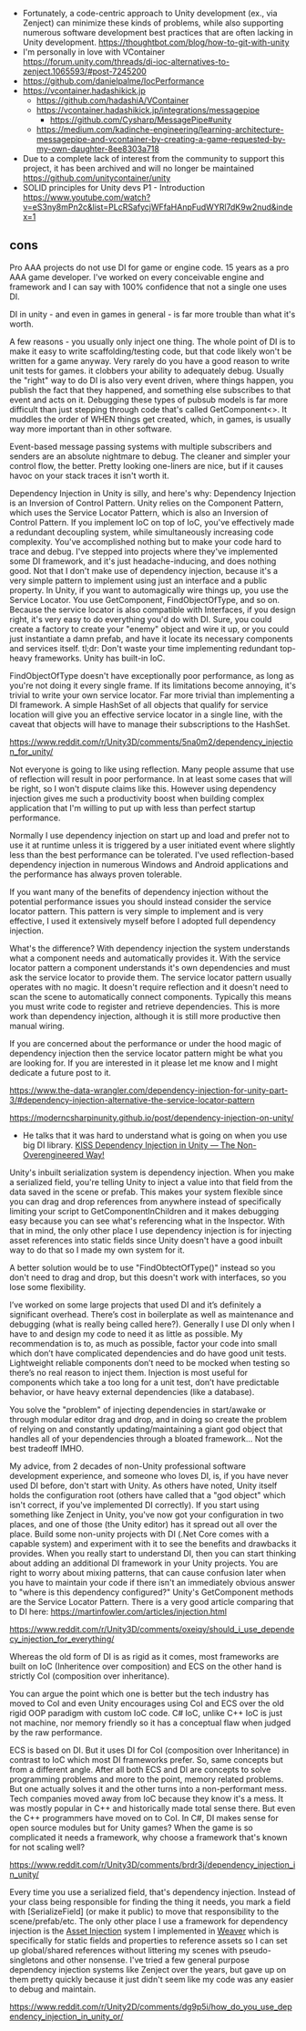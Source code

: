 - Fortunately, a code-centric approach to Unity development (ex., via Zenject) can minimize these kinds of problems, while also supporting numerous software development best practices that are often lacking in Unity development. https://thoughtbot.com/blog/how-to-git-with-unity
- I'm personally in love with VContainer https://forum.unity.com/threads/di-ioc-alternatives-to-zenject.1065593/#post-7245200
- https://github.com/danielpalme/IocPerformance
- https://vcontainer.hadashikick.jp
  - https://github.com/hadashiA/VContainer
  - https://vcontainer.hadashikick.jp/integrations/messagepipe
    - https://github.com/Cysharp/MessagePipe#unity
  - https://medium.com/kadinche-engineering/learning-architecture-messagepipe-and-vcontainer-by-creating-a-game-requested-by-my-own-daughter-8ee8303a718
- Due to a complete lack of interest from the community to support this project, it has been archived and will no longer be maintained https://github.com/unitycontainer/unity
- SOLID principles for Unity devs P1 - Introduction https://www.youtube.com/watch?v=eS3ny8mPn2c&list=PLcRSafycjWFfaHAnpFudWYRl7dK9w2nud&index=1

## cons

Pro AAA projects do not use DI for game or engine code. 15 years as a pro AAA game developer. I've worked on every conceivable engine and framework and I can say with 100% confidence that not a single one uses DI.

DI in unity - and even in games in general - is far more trouble than what it's worth.

A few reasons -
you usually only inject one thing. The whole point of DI is to make it easy to write scaffolding/testing code, but that code likely won't be written for a game anyway. Very rarely do you have a good reason to write unit tests for games.
it clobbers your ability to adequately debug. Usually the "right" way to do DI is also very event driven, where things happen, you publish the fact that they happened, and something else subscribes to that event and acts on it. Debugging these types of pubsub models is far more difficult than just stepping through code that's called GetComponent<>.
It muddles the order of WHEN things get created, which, in games, is usually way more important than in other software.

Event-based message passing systems with multiple subscribers and senders are an absolute nightmare to debug. The cleaner and simpler your control flow, the better. Pretty looking one-liners are nice, but if it causes havoc on your stack traces it isn't worth it.

Dependency Injection in Unity is silly, and here's why: Dependency Injection is an Inversion of Control Pattern. Unity relies on the Component Pattern, which uses the Service Locator Pattern, which is also an Inversion of Control Pattern. If you implement IoC on top of IoC, you've effectively made a redundant decoupling system, while simultaneously increasing code complexity. You've accomplished nothing but to make your code hard to trace and debug.
I've stepped into projects where they've implemented some DI framework, and it's just headache-inducing, and does nothing good. Not that I don't make use of dependency injection, because it's a very simple pattern to implement using just an interface and a public property.
In Unity, if you want to automagically wire things up, you use the Service Locator. You use GetComponent, FindObjectOfType, and so on. Because the service locator is also compatible with Interfaces, if you design right, it's very easy to do everything you'd do with DI. Sure, you could create a factory to create your "enemy" object and wire it up, or you could just instantiate a damn prefab, and have it locate its necessary components and services itself.
tl;dr: Don't waste your time implementing redundant top-heavy frameworks. Unity has built-in IoC.

FindObjectOfType doesn't have exceptionally poor performance, as long as you're not doing it every single frame. If its limitations become annoying, it's trivial to write your own service locator. Far more trivial than implementing a DI framework. A simple HashSet of all objects that qualify for service location will give you an effective service locator in a single line, with the caveat that objects will have to manage their subscriptions to the HashSet.

https://www.reddit.com/r/Unity3D/comments/5na0m2/dependency_injection_for_unity/

Not everyone is going to like using reflection. Many people assume that use of reflection will result in poor performance. In at least some cases that will be right, so I won't dispute claims like this. However using dependency injection gives me such a productivity boost when building complex application that I'm willing to put up with less than perfect startup performance.

Normally I use dependency injection on start up and load and prefer not to use it at runtime unless it is triggered by a user initiated event where slightly less than the best performance can be tolerated. I've used reflection-based dependency injection in numerous Windows and Android applications and the performance has always proven tolerable.

If you want many of the benefits of dependency injection without the potential performance issues you should instead consider the service locator pattern. This pattern is very simple to implement and is very effective, I used it extensively myself before I adopted full dependency injection.

What's the difference? With dependency injection the system understands what a component needs and automatically provides it. With the service locator pattern a component understands it's own dependencies and must ask the service locator to provide them. The service locator pattern usually operates with no magic. It doesn't require reflection and it doesn't need to scan the scene to automatically connect components. Typically this means you must write code to register and retrieve dependencies. This is more work than dependency injection, although it is still more productive then manual wiring.

If you are concerned about the performance or under the hood magic of dependency injection then the service locator pattern might be what you are looking for. If you are interested in it please let me know and I might dedicate a future post to it.

https://www.the-data-wrangler.com/dependency-injection-for-unity-part-3/#dependency-injection-alternative-the-service-locator-pattern

https://moderncsharpinunity.github.io/post/dependency-injection-on-unity/

- He talks that it was hard to understand what is going on when you use big DI library. [KISS Dependency Injection in Unity — The Non-Overengineered Way!](https://www.youtube.com/watch?v=ScD-ZqYhYf4)

Unity's inbuilt serialization system is dependency injection. When you make a serialized field, you're telling Unity to inject a value into that field from the data saved in the scene or prefab. This makes your system flexible since you can drag and drop references from anywhere instead of specifically limiting your script to GetComponentInChildren and it makes debugging easy because you can see what's referencing what in the Inspector.
With that in mind, the only other place I use dependency injection is for injecting asset references into static fields since Unity doesn't have a good inbuilt way to do that so I made my own system for it.

A better solution would be to use "FindObtectOfType()" instead so you don't need to drag and drop, but this doesn't work with interfaces, so you lose some flexibility.

I’ve worked on some large projects that used DI and it’s definitely a significant overhead. There’s cost in boilerplate as well as maintenance and debugging (what is really being called here?). Generally I use DI only when I have to and design my code to need it as little as possible.
My recommendation is to, as much as possible, factor your code into small which don’t have complicated dependencies and do have good unit tests. Lightweight reliable components don’t need to be mocked when testing so there’s no real reason to inject them.
Injection is most useful for components which take a too long for a unit test, don’t have predictable behavior, or have heavy external dependencies (like a database).

You solve the "problem" of injecting dependencies in start/awake or through modular editor drag and drop, and in doing so create the problem of relying on and constantly updating/maintaining a giant god object that handles all of your dependencies through a bloated framework...
Not the best tradeoff IMHO.

My advice, from 2 decades of non-Unity professional software development experience, and someone who loves DI, is, if you have never used DI before, don't start with Unity. As others have noted, Unity itself holds the configuration root (others have called that a "god object" which isn't correct, if you've implemented DI correctly). If you start using something like Zenject in Unity, you've now got your configuration in two places, and one of those (the Unity editor) has it spread out all over the place.
Build some non-unity projects with DI (.Net Core comes with a capable system) and experiment with it to see the benefits and drawbacks it provides. When you really start to understand DI, then you can start thinking about adding an additional DI framework in your Unity projects.
You are right to worry about mixing patterns, that can cause confusion later when you have to maintain your code if there isn't an immediately obvious answer to "where is this dependency configured?"
Unity's GetComponent methods are the Service Locator Pattern. There is a very good article comparing that to DI here: https://martinfowler.com/articles/injection.html

https://www.reddit.com/r/Unity3D/comments/oxeiqy/should_i_use_dependecy_injection_for_everything/

Whereas the old form of DI is as rigid as it comes, most frameworks are built on IoC (Inheritence over composition) and ECS on the other hand is strictly CoI (composition over inheritance).

You can argue the point which one is better but the tech industry has moved to CoI and even Unity encourages using CoI and ECS over the old rigid OOP paradigm with custom IoC code. C# IoC, unlike C++ IoC is just not machine, nor memory friendly so it has a conceptual flaw when judged by the raw performance.

ECS is based on DI. But it uses DI for CoI (composition over Inheritance) in contrast to IoC which most DI frameworks prefer.
So, same concepts but from a different angle. After all both ECS and DI are concepts to solve programming problems and more to the point, memory related problems. But one actually solves it and the other turns into a non-performant mess. Tech companies moved away from IoC because they know it's a mess. It was mostly popular in C++ and historically made total sense there. But even the C++ programmers have moved on to CoI. In C#, DI makes sense for open source modules but for Unity games? When the game is so complicated it needs a framework, why choose a framework that's known for not scaling well?

https://www.reddit.com/r/Unity3D/comments/brdr3j/dependency_injection_in_unity/

Every time you use a serialized field, that's dependency injection. Instead of your class being responsible for finding the thing it needs, you mark a field with [SerializeField] (or make it public) to move that responsibility to the scene/prefab/etc.
The only other place I use a framework for dependency injection is the [Asset Injection](https://kybernetikgames.github.io/weaver/docs/asset-injection/the-problem) system I implemented in [Weaver](https://kybernetikgames.github.io/weaver) which is specifically for static fields and properties to reference assets so I can set up global/shared references without littering my scenes with pseudo-singletons and other nonsense.
I've tried a few general purpose dependency injection systems like Zenject over the years, but gave up on them pretty quickly because it just didn't seem like my code was any easier to debug and maintain.

https://www.reddit.com/r/Unity2D/comments/dg9p5i/how_do_you_use_dependency_injection_in_unity_or/
